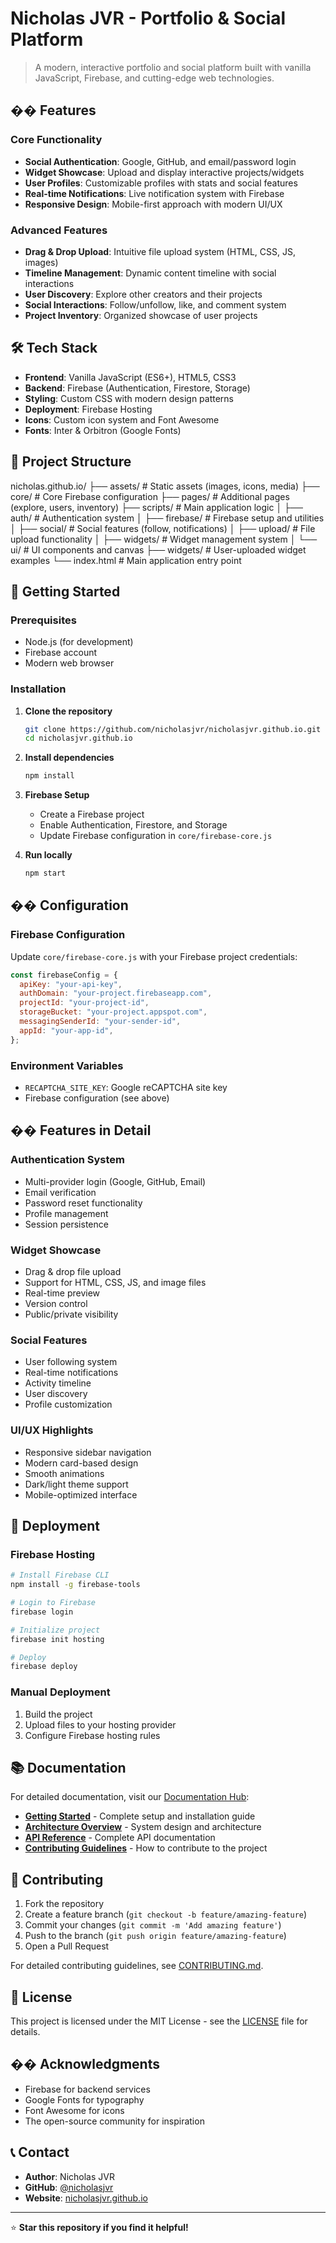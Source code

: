 # Nicholas JVR - Portfolio & Social Platform

> A modern, interactive portfolio and social platform built with vanilla JavaScript, Firebase, and cutting-edge web technologies.

## �� Features

### Core Functionality

- **Social Authentication**: Google, GitHub, and email/password login
- **Widget Showcase**: Upload and display interactive projects/widgets
- **User Profiles**: Customizable profiles with stats and social features
- **Real-time Notifications**: Live notification system with Firebase
- **Responsive Design**: Mobile-first approach with modern UI/UX

### Advanced Features

- **Drag & Drop Upload**: Intuitive file upload system (HTML, CSS, JS, images)
- **Timeline Management**: Dynamic content timeline with social interactions
- **User Discovery**: Explore other creators and their projects
- **Social Interactions**: Follow/unfollow, like, and comment system
- **Project Inventory**: Organized showcase of user projects

## 🛠️ Tech Stack

- **Frontend**: Vanilla JavaScript (ES6+), HTML5, CSS3
- **Backend**: Firebase (Authentication, Firestore, Storage)
- **Styling**: Custom CSS with modern design patterns
- **Deployment**: Firebase Hosting
- **Icons**: Custom icon system and Font Awesome
- **Fonts**: Inter & Orbitron (Google Fonts)

## 📁 Project Structure

nicholas.github.io/
├── assets/ # Static assets (images, icons, media)
├── core/ # Core Firebase configuration
├── pages/ # Additional pages (explore, users, inventory)
├── scripts/ # Main application logic
│ ├── auth/ # Authentication system
│ ├── firebase/ # Firebase setup and utilities
│ ├── social/ # Social features (follow, notifications)
│ ├── upload/ # File upload functionality
│ ├── widgets/ # Widget management system
│ └── ui/ # UI components and canvas
├── widgets/ # User-uploaded widget examples
└── index.html # Main application entry point

## 🚀 Getting Started

### Prerequisites

- Node.js (for development)
- Firebase account
- Modern web browser

### Installation

1. **Clone the repository**

   ```bash
   git clone https://github.com/nicholasjvr/nicholasjvr.github.io.git
   cd nicholasjvr.github.io
   ```

2. **Install dependencies**

   ```bash
   npm install
   ```

3. **Firebase Setup**

   - Create a Firebase project
   - Enable Authentication, Firestore, and Storage
   - Update Firebase configuration in `core/firebase-core.js`

4. **Run locally**
   ```bash
   npm start
   ```

## �� Configuration

### Firebase Configuration

Update `core/firebase-core.js` with your Firebase project credentials:

```javascript
const firebaseConfig = {
  apiKey: "your-api-key",
  authDomain: "your-project.firebaseapp.com",
  projectId: "your-project-id",
  storageBucket: "your-project.appspot.com",
  messagingSenderId: "your-sender-id",
  appId: "your-app-id",
};
```

### Environment Variables

- `RECAPTCHA_SITE_KEY`: Google reCAPTCHA site key
- Firebase configuration (see above)

## �� Features in Detail

### Authentication System

- Multi-provider login (Google, GitHub, Email)
- Email verification
- Password reset functionality
- Profile management
- Session persistence

### Widget Showcase

- Drag & drop file upload
- Support for HTML, CSS, JS, and image files
- Real-time preview
- Version control
- Public/private visibility

### Social Features

- User following system
- Real-time notifications
- Activity timeline
- User discovery
- Profile customization

### UI/UX Highlights

- Responsive sidebar navigation
- Modern card-based design
- Smooth animations
- Dark/light theme support
- Mobile-optimized interface

## 🚀 Deployment

### Firebase Hosting

```bash
# Install Firebase CLI
npm install -g firebase-tools

# Login to Firebase
firebase login

# Initialize project
firebase init hosting

# Deploy
firebase deploy
```

### Manual Deployment

1. Build the project
2. Upload files to your hosting provider
3. Configure Firebase hosting rules

## 📚 Documentation

For detailed documentation, visit our [Documentation Hub](docs/):

- **[Getting Started](docs/getting-started.md)** - Complete setup and installation guide
- **[Architecture Overview](docs/architecture.md)** - System design and architecture
- **[API Reference](docs/api-reference.md)** - Complete API documentation
- **[Contributing Guidelines](CONTRIBUTING.md)** - How to contribute to the project

## 🤝 Contributing

1. Fork the repository
2. Create a feature branch (`git checkout -b feature/amazing-feature`)
3. Commit your changes (`git commit -m 'Add amazing feature'`)
4. Push to the branch (`git push origin feature/amazing-feature`)
5. Open a Pull Request

For detailed contributing guidelines, see [CONTRIBUTING.md](CONTRIBUTING.md).

## 📝 License

This project is licensed under the MIT License - see the [LICENSE](LICENSE) file for details.

## �� Acknowledgments

- Firebase for backend services
- Google Fonts for typography
- Font Awesome for icons
- The open-source community for inspiration

## 📞 Contact

- **Author**: Nicholas JVR
- **GitHub**: [@nicholasjvr](https://github.com/nicholasjvr)
- **Website**: [nicholasjvr.github.io](https://nicholasjvr.github.io)

---

⭐ **Star this repository if you find it helpful!**
